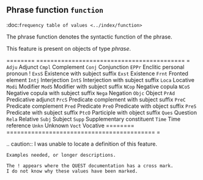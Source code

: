 Phrase function ``function``
----------------------------------------------------------
:doc:`frequency table of values <../index/function>`

The phrase function denotes the syntactic function of the phrase.

This feature is present on objects of type *phrase*.

======== ========================================== =
``Adju`` Adjunct
``Cmpl`` Complement
``Conj`` Conjunction
``EPPr`` Enclitic personal pronoun                  !
``ExsS`` Existence with subject suffix
``Exst`` Existence
``Frnt`` Fronted element
``Intj`` Interjection
``IntS`` Interjection with subject suffix
``Loca`` Locative
``Modi`` Modifier
``ModS`` Modifier with subject suffix
``NCop`` Negative copula
``NCoS`` Negative copula with subject suffix
``Nega`` Negation
``Objc`` Object
``PrAd`` Predicative adjunct
``PrcS`` Predicate complement with subject suffix
``PreC`` Predicate complement
``Pred`` Predicate
``PreO`` Predicate with object suffix
``PreS`` Predicate with subject suffix
``PtcO`` Participle with object suffix
``Ques`` Question
``Rela`` Relative
``Subj`` Subject
``Supp`` Supplementary constituent
``Time`` Time reference
``Unkn`` Unknown
``Voct`` Vocative
======== ========================================== =

.. caution::
    I was unable to locate a definition of this feature.

    Examples needed, or longer descriptions.

    The ! appears where the QUEST documentation has a cross mark. 
    I do not know why these values have been marked.

